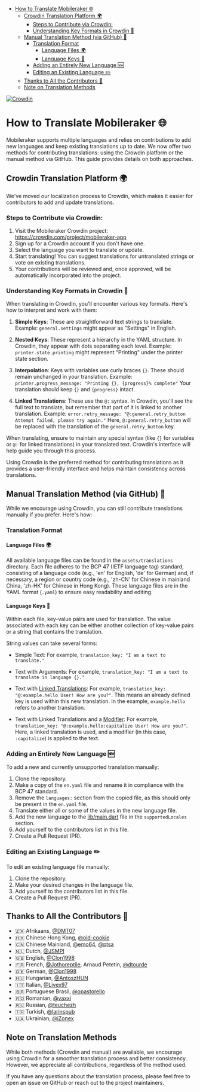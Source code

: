 <!-- TOC -->

* [How to Translate Mobileraker 🌐](#how-to-translate-mobileraker-)
    * [Crowdin Translation Platform 🌍](#crowdin-translation-platform-)
        * [Steps to Contribute via Crowdin:](#steps-to-contribute-via-crowdin)
        * [Understanding Key Formats in Crowdin 🔑](#understanding-key-formats-in-crowdin-)
    * [Manual Translation Method (via GitHub) 📜](#manual-translation-method-via-github-)
        * [Translation Format](#translation-format)
            * [Language Files 🌍](#language-files-)
            * [Language Keys 🔑](#language-keys-)
        * [Adding an Entirely New Language 🆕](#adding-an-entirely-new-language-)
        * [Editing an Existing Language ✏️](#editing-an-existing-language-)
    * [Thanks to All the Contributors 🙏](#thanks-to-all-the-contributors-)
    * [Note on Translation Methods](#note-on-translation-methods)

<!-- TOC -->

[![Crowdin](https://badges.crowdin.net/mobileraker-app/localized.svg)](https://crowdin.com/project/mobileraker-app)

# How to Translate Mobileraker 🌐

Mobileraker supports multiple languages and relies on contributions to add new languages and keep existing translations
up to date. We now offer two methods for contributing translations: using the Crowdin platform or the manual method via
GitHub. This guide provides details on both approaches.

## Crowdin Translation Platform 🌍

We've moved our localization process to Crowdin, which makes it easier for contributors to add and update translations.

### Steps to Contribute via Crowdin:

1. Visit the Mobileraker Crowdin project: https://crowdin.com/project/mobileraker-app
2. Sign up for a Crowdin account if you don't have one.
3. Select the language you want to translate or update.
4. Start translating! You can suggest translations for untranslated strings or vote on existing translations.
5. Your contributions will be reviewed and, once approved, will be automatically incorporated into the project.

### Understanding Key Formats in Crowdin 🔑

When translating in Crowdin, you'll encounter various key formats. Here's how to interpret and work with them:

1. **Simple Keys**: These are straightforward text strings to translate.
   Example: `general.settings` might appear as "Settings" in English.

2. **Nested Keys**: These represent a hierarchy in the YAML structure. In Crowdin, they appear with dots separating each
   level.
   Example: `printer.state.printing` might represent "Printing" under the printer state section.

3. **Interpolation**: Keys with variables use curly braces `{}`. These should remain unchanged in your translation.
   Example: `printer.progress_message: "Printing {}, {progress}% complete"`
   Your translation should keep `{}` and `{progress}` intact.

4. **Linked Translations**: These use the `@:` syntax. In Crowdin, you'll see the full text to translate, but remember
   that part of it is linked to another translation.
   Example: `error.retry_message: "@:general.retry_button Attempt failed, please try again."`
   Here, `@:general.retry_button` will be replaced with the translation of the `general.retry_button` key.

When translating, ensure to maintain any special syntax (like `{}` for variables or `@:` for linked translations) in
your translated text. Crowdin's interface will help guide you through this process.

Using Crowdin is the preferred method for contributing translations as it provides a user-friendly interface and helps
maintain consistency across translations.

## Manual Translation Method (via GitHub) 📜

While we encourage using Crowdin, you can still contribute translations manually if you prefer. Here's how:

### Translation Format

#### Language Files 🌍

All available language files can be found in the `assets/translations` directory. Each file adheres to the BCP 47 (IETF
language tag) standard, consisting of a language code (e.g., 'en' for English, 'de' for German) and, if necessary, a
region or country code (e.g., 'zh-CN' for Chinese in mainland China, 'zh-HK' for Chinese in Hong Kong). These language
files are in the YAML format (`.yaml`) to ensure easy readability and editing.

#### Language Keys 🔑

Within each file, key-value pairs are used for translation. The value associated with each key can be either another
collection of key-value pairs or a string that contains the translation.

String values can take several forms:

- Simple Text: For example, `translation_key: "I am a text to translate."`

- Text with Arguments: For example, `translation_key: "I am a text to translate in language {}."`

- Text with [Linked Translations](https://github.com/aissat/easy_localization#-linked-translations): For
  example, `translation_key: "@:example.hello User! How are you?"`. This means an already defined key is used within
  this new translation. In the example, `example.hello` refers to another translation.

- Text with Linked Translations and
  a [Modifier](https://github.com/aissat/easy_localization#formatting-linked-translations): For
  example, `translation_key: "@:example.hello:capitalize User! How are you?"`. Here, a linked translation is used, and
  a modifier (in this case, `:capitalize`) is applied to the text.

### Adding an Entirely New Language 🆕

To add a new and currently unsupported translation manually:

1. Clone the repository.
2. Make a copy of the `en.yaml` file and rename it in compliance with the BCP 47 standard.
3. Remove the `languages:` section from the copied file, as this should only be present in the `en.yaml` file.
4. Translate either all or some of the values in the new language file.
5. Add the new language to the [lib/main.dart](../lib/main.dart) file in the `supportedLocales` section.
6. Add yourself to the contributors list in this file.
7. Create a Pull Request (PR).

### Editing an Existing Language ✏️

To edit an existing language file manually:

1. Clone the repository.
2. Make your desired changes in the language file.
3. Add yourself to the contributors list in this file.
4. Create a Pull Request (PR).

## Thanks to All the Contributors 🙏

- 🇿🇦 Afrikaans, [@DMT07](https://github.com/DMT07)
- 🇭🇰 Chinese Hong Kong, [@old-cookie](https://github.com/old-cookie)
- 🇨🇳 Chinese Mainland, [@emo64](https://github.com/emo64), [@ptsa](https://github.com/ptsa)
- 🇳🇱 Dutch, [@JSMPI](https://github.com/JSMPI)
- 🇬🇧 English, [@Clon1998](https://github.com/Clon1998)
- 🇫🇷 French, [@Jothoreptile](https://github.com/Jothoreptile), Arnaud Petetin, [@dtourde](https://github.com/dtourde)
- 🇩🇪 German, [@Clon1998](https://github.com/Clon1998)
- 🇭🇺 Hungarian, [@AntoszHUN](https://github.com/AntoszHUN)
- 🇮🇹 Italian, [@Livex97](https://github.com/Livex97)
- 🇧🇷 Portuguese Brasil, [@opastorello](https://github.com/opastorello)
- 🇷🇴 Romanian, [@vaxxi](https://github.com/vaxxi)
- 🇷🇺 Russian, [@teuchezh](https://github.com/teuchezh)
- 🇹🇷 Turkish, [@larinspub ](https://github.com/larinspub)
- 🇺🇦 Ukrainian, [@iZonex](https://github.com/iZonex)

## Note on Translation Methods

While both methods (Crowdin and manual) are available, we encourage using Crowdin for a smoother translation process and
better consistency. However, we appreciate all contributions, regardless of the method used.

If you have any questions about the translation process, please feel free to open an issue on GitHub or reach out to the
project maintainers.